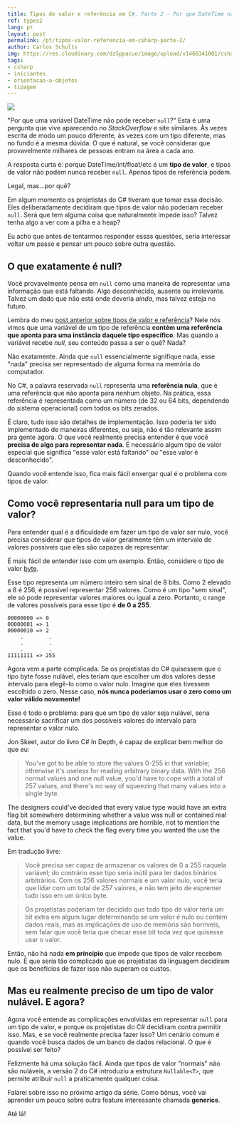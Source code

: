 ```yaml
---
title: Tipos de valor e referência em C#, Parte 2 - Por que DateTime não pode ser nulo?
ref: types2
lang: pt
layout: post
permalink: /pt/tipos-valor-referencia-em-csharp-parte-2/
author: Carlos Schults
img: https://res.cloudinary.com/dz5ppacuo/image/upload/v1466341001/csharp-min_buiizq.png
tags:
- csharp
- iniciantes
- orientacao-a-objetos
- tipagem
---
```


![](https://res.cloudinary.com/dz5ppacuo/image/upload/v1466341001/csharp-min_buiizq.png)

"Por que uma variável DateTime não pode receber `null`?" Esta é uma pergunta que vive aparecendo no *StackOverflow* e site similares. Às vezes escrita de modo um pouco diferente, às vezes com um tipo diferente, mas no fundo é a mesma dúvida. O que é natural, se você considerar que provavelmente milhares de pessoas entram na área a cada ano.
<!--more-->

A resposta curta é: porque DateTime/int/float/etc é um **tipo de valor**, e tipos de valor não podem nunca receber `null`. Apenas tipos de referência podem.

Legal, mas...por quê?

Em algum momento os projetistas do C# tiveram que tomar essa decisão. Eles deliberadamente decidiram que tipos de valor não poderiam receber `null`. Será que tem alguma coisa que naturalmente impede isso? Talvez tenha algo a ver com a pilha e a heap?

Eu acho que antes de tentarmos responder essas questões, seria interessar voltar um passo e pensar um pouco sobre outra questão.

## O que exatamente é null?

Você provavelmente pensa em `null` como uma maneira de representar uma informação que está faltando. Algo desconhecido, ausente ou irrelevante. Talvez um dado que não está onde deveria *ainda*, mas talvez esteja no futuro.

Lembra do meu [post anterior sobre tipos de valor e referência](https://carlosschults.net/pt/tipos-valor-referencia-em-csharp/)? Nele nós vimos que uma variável de um tipo de referência **contém uma referência que aponta para uma instância daquele tipo específico**. Mas quando a variável recebe *null*, seu conteúdo passa a ser o quê? Nada?

Não exatamente. Ainda que `null` essencialmente signifique nada, esse "nada" precisa ser representado de alguma forma na memória do computador.

No C#, a palavra reservada `null` representa uma **referência nula**, que é uma referência que não aponta para nenhum objeto. Na prática, essa referência é representada como um número (de 32 ou 64 bits, dependendo do sistema operacional) com todos os bits zerados.

É claro, tudo isso são detalhes de implementação. Isso poderia ter sido implementado de maneiras diferentes, ou seja, não é tão relevante assim pra gente agora. O que você realmente precisa entender é que você **precisa de algo para representar nada**. É necessário algum tipo de valor especial que significa "esse valor está faltando" ou "esse valor é desconhecido".

Quando você entende isso, fica mais fácil enxergar qual é o problema com tipos de valor.

## Como você representaria null para um tipo de valor?

Para entender qual é a dificuldade em fazer um tipo de valor ser nulo, você precisa considerar que tipos de valor geralmente têm um intervalo de valores possíveis que eles são capazes de representar.

É mais fácil de entender isso com um exemplo. Então, considere o tipo de valor [byte](https://msdn.microsoft.com/pt-br/library/system.byte(v=vs.110).aspx).

Esse tipo representa um número inteiro sem sinal de 8 bits. Como 2 elevado a 8 é 256, é possível representar 256 valores. Como é um tipo "sem sinal", ele só pode representar valores maiores ou igual a zero. Portanto, o range de valores possíveis para esse tipo é **de 0 a 255**.

    00000000 => 0
    00000001 => 1
    00000010 => 2
        .        .
        .        .
        .        .
    11111111 => 255

Agora vem a parte complicada. Se os projetistas do C# quisessem que o tipo byte fosse nulável, eles teriam que escolher um dos valores desse intervalo para elegê-lo como o valor nulo. Imagine que eles tivessem escolhido o zero. Nesse caso, **nós nunca poderíamos usar o zero como um valor válido novamente!**

Esse é todo o problema: para que um tipo de valor seja nulável, seria necessário sacrificar um dos possíveis valores do intervalo para representar o valor nulo.

Jon Skeet, autor do livro C# In Depth, é capaz de explicar bem melhor do que eu:

 > You've got to be able to store the values 0-255 in that variable; otherwise it's useless for reading arbitrary binary data. With the 256 normal values
and one null value, you'd have to cope with a total of 257 values, and there's no way of squeezing that many values into a single byte. 
>
The designers could've decided that every value type would have an extra flag bit somewhere determining whether a value was null or contained real data, but the memory usage implications 
are horrible, not to mention the fact that you'd have to check the flag every time you wanted the use the value.

Em tradução livre:

> Você precisa ser capaz de armazenar os valores de 0 a 255 naquela variável; do contrário esse tipo seria inútil para ler dados binários arbitrários. Com os 256 valores normais e um valor nulo, você teria que lidar com um total de 257 valores, e não tem jeito de espremer tudo isso em um único byte.

> Os projetistas poderiam ter decidido que todo tipo de valor teria um bit extra em algum lugar determinando se um valor é nulo ou contém dados reais, mas as implicações de uso de memória são horríveis, sem falar que você teria que checar esse bit toda vez que quisesse usar o valor.

Então, não há nada **em princípio** que impede que tipos de valor recebem nulo. É que seria tão complicado que os projetistas da linguagem decidiram que os benefícios de fazer isso não superam os custos.

## Mas eu realmente preciso de um tipo de valor nulável. E agora?

Agora você entende as complicações envolvidas em representar `null` para um tipo de valor, e porque os projetistas do C# decidiram contra permitir isso. Mas, e se você realmente precisa fazer isso? Um cenário comum é quando você busca dados de um banco de dados relacional. O que é possível ser feito?

Felizmente há uma solução fácil. Ainda que tipos de valor "normais" não são nuláveis, a versão 2 do C# introduziu a estrutura `Nullable<T>`, que permite atribuir `null` a praticamente qualquer coisa. 

Falarei sobre isso no próximo artigo da série. Como bônus, você vai aprender um pouco sobre outra feature interessante chamada **generics**.

Até lá!
